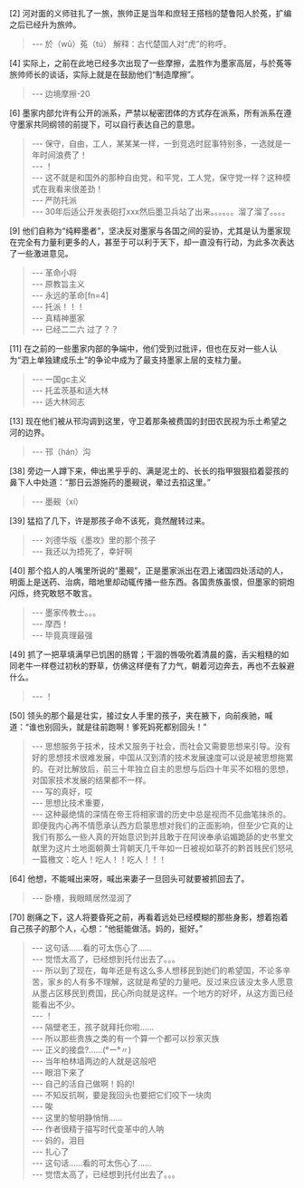 
[2] 河对面的义师驻扎了一旅，旅帅正是当年和庶轻王搭档的楚鲁阳人於菟，扩编之后已经升为旅帅。
>--- 於（wū）菟（tú）
解释：古代楚国人对“虎”的称呼。<br>

[4] 实际上，之前在此地已经多次出现了一些摩擦，孟胜作为墨家高层，与於菟等旅帅师长的谈话，实际上就是在鼓励他们“制造摩擦”。
>--- 边境摩擦-20<br>

[6] 墨家内部允许有公开的派系，严禁以秘密团体的方式存在派系，所有派系在遵守墨家共同纲领的前提下，可以自行表达自己的意思。
>--- 保守，自由，工人，某某某一样，一到竞选时屁事特别多，一选就是一年时间浪费了！<br>
>--- ！<br>
>--- 这不就是和国外的那种自由党，和平党，工人党，保守党一样？这种模式在我看来很差劲！<br>
>--- 严防托派<br>
>--- 30年后适公开发表砲打xxx然后墨卫兵站了出来。。。。。。溜了溜了。。。。<br>

[9] 他们自称为“纯粹墨者”，坚决反对墨家与各国之间的妥协，尤其是认为墨家现在完全有力量利更多的人，甚至于可以利于天下，却一直没有行动，为此多次表达了一些激进意见。
>--- 革命小将<br>
>--- 原教旨主义<br>
>--- 永远的革命[fn=4]<br>
>--- 托派！！！<br>
>--- 真精神墨家<br>
>--- 已经二二六 过了？？<br>

[11] 在之前的一些墨家内部的争端中，他们受到过批评，但也在反对一些人认为“泗上单独建成乐土”的争论中成为了最支持墨家上层的支柱力量。
>--- 一国gc主义<br>
>--- 托孟茨基和适大林<br>
>--- 适大林同志<br>

[13] 现在他们被从邗沟调到这里，守卫着那条被费国的封田农民视为乐土希望之河的边界。
>--- 邗（hán）沟<br>

[38] 旁边一人蹲下来，伸出黑乎乎的、满是泥土的、长长的指甲狠狠掐着婴孩的鼻下人中处道：“那日云游施药的墨觋说，晕过去掐这里。”
>--- 墨觋（xí）<br>

[39] 猛掐了几下，许是那孩子命不该死，竟然醒转过来。
>--- 刘德华版《墨攻》里的那个孩子<br>
>--- 我还以为捂死了，幸好啊<br>

[40] 那个掐人的人嘴里所说的“墨觋”，正是墨家派出在泗上诸国四处活动的人，明面上是送药、治病，暗地里却动辄传播一些东西。各国贵族虽恨，但墨家的铜炮闪烁，终究敢怒不敢言。
>--- 墨家传教士。。。<br>
>--- 摩西！<br>
>--- 毕竟真理最强<br>

[49] 抓了一把草填满早已饥困的肠胃；干涸的唇吸吮着清晨的露，舌尖粗糙的如同老牛一样卷过初秋的野草，仿佛这样便有了力气，朝着河边奔去，再也不去躲避什么。
>--- ！<br>

[50] 领头的那个最是壮实，接过女人手里的孩子，夹在腋下，向前疾驰，喊道：“谁也别回头，就是往前跑啊！爹死妈死都别回头！”
>--- 思想服务于技术，技术又服务于社会，而社会又需要思想来引导。没有好的思想技术很难发展，中国从汉到清的技术发展速度可以说是被思想拖累的。在对比解放后，前三十年独立自主的思想与后四十年买不如租的思想，对国家技术发展的结果都不一样。<br>
>--- 写的真好，哎<br>
>--- 思想比技术重要，<br>
>--- 这种最绝情的深情在帝王将相家谱的历史中总是视而不见曲笔抹杀的。即便我内心再不情愿承认西方启蒙思想对我们的正面影响，但至少它真的让我们有那么一些人真的开始意识到并且敢于在阿谀奉承谄媚跪舔的史书里文献里为这片土地面朝黄土背朝天几千年如一日被视如草芥的黔首贱民们怒吼一篇檄文：吃人！吃人！！吃人！！！<br>

[64] 他想，不能喊出来呀，喊出来妻子一旦回头可就要被抓回去了。
>--- 卧槽，我眼睛居然湿润了<br>

[70] 剧痛之下，这人将要昏死之前，再看着远处已经模糊的那些身影，想着抱着自己孩子的那个人，心想：“他挺能做活。妈的，挺好。”
>--- 这句话……看的可太伤心了……<br>
>--- 觉悟太高了，已经想到托付出去了。。。<br>
>--- 所以到了现在，每年还是有这么多人想移民到她们的希望国，不论多辛苦，家乡的人有多不理解，这就是希望的力量吧。反过来应该没太多人愿意从墨占区移民到费国，民心所向就是这样。一个地方的好坏，从这方面已经能看出不少。<br>
>--- ！<br>
>--- 隔壁老王，孩子就拜托你啦……<br>
>--- 所以那些贵族之类的有一个算一个都可以抄家灭族<br>
>--- 正义的接盘?……(°ー°〃)<br>
>--- 当年柏林墙两边的人就是这般吧<br>
>--- 眼泪下来了<br>
>--- 自己的活自己做啊！妈的!<br>
>--- 不知反抗啊，要是我回头也要把它们咬下一块肉<br>
>--- 唉<br>
>--- 这里的黎明静悄悄……<br>
>--- 作者很精于描写时代变革中的人呐<br>
>--- 妈的，泪目<br>
>--- 扎心了<br>
>--- 这句话……看的可太伤心了……<br>
>--- 觉悟太高了，已经想到托付出去了。。。<br>
